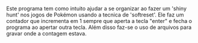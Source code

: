 Este programa tem como intuito ajudar a se organizar ao fazer um 'shiny hunt' nos jogos de Pokémon usando a tecnica de 'softreset'. Ele faz um contador que incrementa em 1 sempre que aperta a tecla "enter" e fecha o programa ao apertar outra tecla. Além disso faz-se o uso de arquivos para gravar onde a contagem estava.
